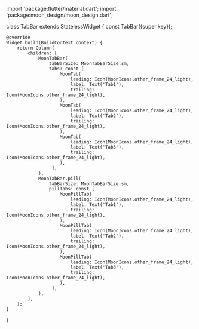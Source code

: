 import 'package:flutter/material.dart';
import 'package:moon_design/moon_design.dart';

class TabBar extends StatelessWidget {
    const TabBar({super.key});

    @override
    Widget build(BuildContext context) {
        return Column(
            children: [
                MoonTabBar(
                    tabBarSize: MoonTabBarSize.sm,
                    tabs: const [
                        MoonTab(
                            leading: Icon(MoonIcons.other_frame_24_light),
                            label: Text('Tab1'),
                            trailing: Icon(MoonIcons.other_frame_24_light),
                        ),
                        MoonTab(
                            leading: Icon(MoonIcons.other_frame_24_light),
                            label: Text('Tab2'),
                            trailing: Icon(MoonIcons.other_frame_24_light),
                        ),
                        MoonTab(
                            leading: Icon(MoonIcons.other_frame_24_light),
                            label: Text('Tab3'),
                            trailing: Icon(MoonIcons.other_frame_24_light),
                        ),
                     ],
                ),
                MoonTabBar.pill(
                    tabBarSize: MoonTabBarSize.sm,
                    pillTabs: const [
                        MoonPillTab(
                            leading: Icon(MoonIcons.other_frame_24_light),
                            label: Text('Tab1'),
                            trailing: Icon(MoonIcons.other_frame_24_light),
                        ),
                        MoonPillTab(
                            leading: Icon(MoonIcons.other_frame_24_light),
                            label: Text('Tab2'),
                            trailing: Icon(MoonIcons.other_frame_24_light),
                        ),
                        MoonPillTab(
                            leading: Icon(MoonIcons.other_frame_24_light),
                            label: Text('Tab3'),
                            trailing: Icon(MoonIcons.other_frame_24_light),
                        ),
                     ],
                ),
            ],
        );
    }
}
